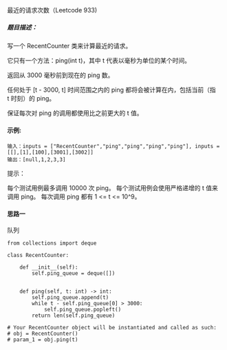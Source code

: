 最近的请求次数（Leetcode 933)

##### 题目描述：
写一个 RecentCounter 类来计算最近的请求。

它只有一个方法：ping(int t)，其中 t 代表以毫秒为单位的某个时间。

返回从 3000 毫秒前到现在的 ping 数。

任何处于 [t - 3000, t] 时间范围之内的 ping 都将会被计算在内，包括当前（指 t 时刻）的 ping。

保证每次对 ping 的调用都使用比之前更大的 t 值。

#### 示例:

```
输入：inputs = ["RecentCounter","ping","ping","ping","ping"], inputs = [[],[1],[100],[3001],[3002]]
输出：[null,1,2,3,3]
```

提示：

每个测试用例最多调用 10000 次 ping。
每个测试用例会使用严格递增的 t 值来调用 ping。
每次调用 ping 都有 1 <= t <= 10^9。



#### 思路一
队列

```
from collections import deque  

class RecentCounter:

    def __init__(self):
        self.ping_queue = deque([])  
        

    def ping(self, t: int) -> int:
        self.ping_queue.append(t) 
        while t - self.ping_queue[0] > 3000:
            self.ping_queue.popleft()
        return len(self.ping_queue) 

# Your RecentCounter object will be instantiated and called as such:
# obj = RecentCounter()
# param_1 = obj.ping(t)

```

